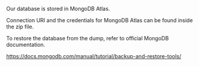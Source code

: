 Our database is stored in MongoDB Atlas.

Connection URI and the credentials for MongoDB Atlas can be found inside the zip file.

To restore the database from the dump, refer to official MongoDB documentation.

https://docs.mongodb.com/manual/tutorial/backup-and-restore-tools/